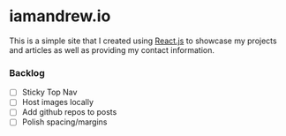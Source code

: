 # iamandrew.io
This is a simple site that I created using [React.js](https://facebook.github.io/react/) to showcase my projects and articles as well as providing my contact information.

### Backlog
- [ ] Sticky Top Nav
- [ ] Host images locally
- [ ] Add github repos to posts
- [ ] Polish spacing/margins
